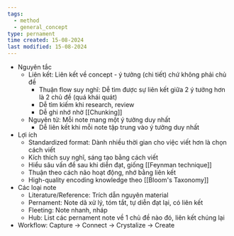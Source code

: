 ```yaml
---
tags:
  - method
  - general_concept
type: pernament
time created: 15-08-2024
last modified: 15-08-2024
---
```

- Nguyên tắc
	- Liên kết: Liên kết về concept - ý tưởng (chi tiết) chứ không phải chủ đề
		- Thuận flow suy nghĩ: Dễ tìm được sự liên kết giữa 2 ý tưởng hơn là 2 chủ đề (quá khái quát)
		- Dễ tìm kiếm khi research, review
		- Dễ ghi nhớ nhờ [[Chunking]]
	- Nguyên tử: Mỗi note mang một ý tưởng duy nhất
		- Dễ liên kết khi mỗi note tập trung vào ý tưởng duy nhất
- Lợi ích
	- Standardized format: Dành nhiều thời gian cho việc viết hơn là chọn cách viết
	- Kích thích suy nghĩ, sáng tạo bằng cách viết
	- Hiểu sâu vấn đề sau khi diễn đạt, giống [[Feynman technique]]
	- Thuận theo cách não hoạt động, nhớ bằng liên kết
	- High-quality encoding knowledge theo [[Bloom's Taxonomy]]
- Các loại note
	- Literature/Reference: Trích dẫn nguyên material
	- Pernament: Note dã xử lý, tóm tắt, tự diễn đạt lại, có liên kết
	- Fleeting: Note nhanh, nháp
	- Hub: List các pernament note về 1 chủ đề nào đó, liên kết chúng lại
- Workflow: Capture -> Connect -> Crystalize -> Create